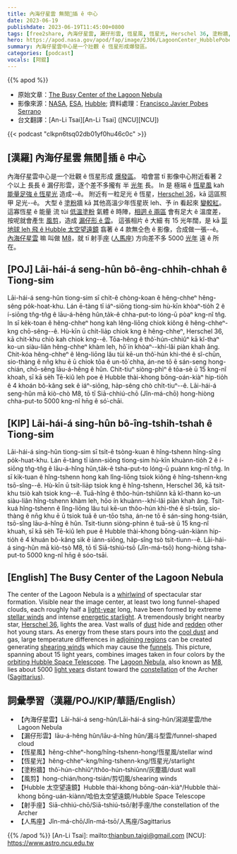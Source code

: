 ```yaml
---
title: 內海仔星雲 無閒𩑾插 ê 中心
date: 2023-06-19
publishdate: 2023-06-19T11:45:00+0800
tags: [free2share, 內海仔星雲, 漏仔形雲, 恆星風, 恆星光, Herschel 36, 塗粉牆, 風剪, Hubble 太空望遠鏡, 射手座, 人馬座]
hero: https://apod.nasa.gov/apod/fap/image/2306/LagoonCenter_HubblePobes_960.jpg
summary: 內海仔星雲中心是一个壯觀 ê 恆星形成爆發區。
categories: [podcast]
vocals: [阿錕]
---
```


{{% apod %}}

- 原始文章：[The Busy Center of the Lagoon Nebula](https://apod.nasa.gov/apod/ap230619.html)
- 影像來源：[NASA](https://www.nasa.gov/), [ESA](https://www.esa.int/), [Hubble](https://www.nasa.gov/mission_pages/hubble/main/index.html); 資料處理：[Francisco Javier Pobes Serrano](https://www.instagram.com/javierpobes/)
- 台文翻譯：[An-Li Tsai][An-Li Tsai] ([NCU][NCU])

{{< podcast "clkpn6tsq02db01yf0hu46c0c" >}}

## [漢羅] 內海仔星雲 無閒𩑾插 ê 中心
內海仔星雲中心是一个壯觀 ê 恆星形成 [爆發區][whirlwind]。
咱會當 tī 影像中心附近看著 2 个以上 長長 ê 漏仔形雲，逐个差不多攏有 半 [光年][light-year] 長。
In 是 極端 ê [恆星風][stellar winds] kah [能量足強 ê 恆星光][energetic starlight] 造成--ê。
附近有一粒足光 ê 恆星，[Herschel 36][Herschel 36]，kā 這區照甲 足光--ê。
大型 ê [塗粉][dust]牆 kā 其他高溫少年恆星崁 leh、予 ín 看起來 [變較紅][redden]。
這寡恆星 ê 能量 流 tùi [低溫塗粉][cool dust] 氣體 ê 時陣，[相迵 ê 兩區][adjoining regions] 會有足大 ê 溫度差，按呢就會產生 [風剪][shearing winds]，造成 [漏仔形 ê 雲][funnels]。
這張相片 ê 大細 有 15 光年闊，是 kā [踅地球 leh 飛 ê Hubble 太空望遠鏡][orbiting Hubble Space Telescope] 翕著 ê 4 款無仝色 ê 影像，合成做一張--ê。
[內海仔星雲][Lagoon Nebula] 嘛 叫做 [M8][M8]，就 tī 射手[座][constellation] ([人馬座][Sagittarius]) 方向差不多 5000 [光年][light years] 遠 ê 所在。

## [POJ] Lāi-hái-á seng-hûn bô-êng-chhih-chhah ê Tiong-sim
Lāi-hái-á seng-hûn tiong-sim sī chi̍t-ê chòng-koan ê hêng-chheⁿ hêng-sêng po̍k-hoat-khu.
Lán ē-tàng tī iáⁿ-siōng tiong-sim hù-kīn khòaⁿ-tio̍h 2 ê í-siōng tn̂g-tn̂g ê lāu-á-hêng hûn,ta̍k-ê chha-put-to lóng-ū pòaⁿ kng-nî tn̂g.
In sī ke̍k-toan ê hêng-chheⁿ hong kah lêng-liōng chiok kiông ê hêng-chheⁿ-kng chō-sêng--ê.
Hù-kīn ū chi̍t-lia̍p chiok kng ê hêng-chheⁿ, Herschel 36, kā chit-khu chiò kah chiok kng--ê.
Tōa-hêng ê thô͘-hún-chhiûⁿ kā kî-thaⁿ ko-un siàu-liân hêng-chheⁿ khàm leh, hō͘ ín khòaⁿ--khí-lâi piàn khah âng.
Chit-kóa hêng-chheⁿ ê lêng-liōng lâu tùi kē-un thô͘-hún khì-thé ê sî-chūn, sio-thàng ê nn̄g khu ē ū chiok tōa ê un-tō͘ chha, án-ne tō ē sán-seng hong-chián, chō-sêng lāu-á-hêng ê hûn.
Chit-tiuⁿ siòng-phìⁿ ê tōa-sè ū 15 kng-nî khoah, sī kā se̍h Tē-kiû leh poe ê Hubble thài-khong bōng-oán-kiàⁿ hip-tio̍h ê 4 khoán bô-kâng sek ê iáⁿ-siōng, ha̍p-sêng chò chi̍t-tiuⁿ--ê.
Lāi-hái-á seng-hûn mā kiò-chò M8, tō tī Siā-chhiú-chō (Jîn-má-chō) hong-hiòng chha-put-to 5000 kng-nî hn̄g ê só͘-chāi.

## [KIP] Lāi-hái-á sing-hûn bô-îng-tshih-tshah ê Tiong-sim
Lāi-hái-á sing-hûn tiong-sim sī tsi̍t-ê tsòng-kuan ê hîng-tshenn hîng-sîng po̍k-huat-khu.
Lán ē-tàng tī iánn-siōng tiong-sim hù-kīn khuànn-tio̍h 2 ê í-siōng tn̂g-tn̂g ê lāu-á-hîng hûn,ta̍k-ê tsha-put-to lóng-ū puànn kng-nî tn̂g.
In sī ki̍k-tuan ê hîng-tshenn hong kah lîng-liōng tsiok kiông ê hîng-tshenn-kng tsō-sîng--ê.
Hù-kīn ū tsi̍t-lia̍p tsiok kng ê hîng-tshenn, Herschel 36, kā tsit-khu tsiò kah tsiok kng--ê.
Tuā-hîng ê thôo-hún-tshiûnn kā kî-thann ko-un siàu-liân hîng-tshenn khàm leh, hōo ín khuànn--khí-lâi piàn khah âng.
Tsit-kuá hîng-tshenn ê lîng-liōng lâu tuì kē-un thôo-hún khì-thé ê sî-tsūn, sio-thàng ê nn̄g khu ē ū tsiok tuā ê un-tōo tsha, án-ne tō ē sán-sing hong-tsián, tsō-sîng lāu-á-hîng ê hûn.
Tsit-tiunn siòng-phìnn ê tuā-sè ū 15 kng-nî khuah, sī kā se̍h Tē-kiû leh pue ê Hubble thài-khong bōng-uán-kiànn hip-tio̍h ê 4 khuán bô-kâng sik ê iánn-siōng, ha̍p-sîng tsò tsi̍t-tiunn--ê.
Lāi-hái-á sing-hûn mā kiò-tsò M8, tō tī Siā-tshiú-tsō (Jîn-má-tsō) hong-hiòng tsha-put-to 5000 kng-nî hn̄g ê sóo-tsāi.

## [English] The Busy Center of the Lagoon Nebula
The center of the Lagoon Nebula is a [whirlwind][whirlwind] of spectacular star formation.
Visible near the image center, at least two long funnel-shaped clouds, each roughly half a [light-year][light-year] long, have been formed by extreme [stellar winds][stellar winds] and intense [energetic starlight][energetic starlight].
A tremendously bright nearby star, [Herschel 36][Herschel 36], lights the area.
Vast walls of [dust][dust] hide and [redden][redden] other hot young stars.
As energy from these stars pours into the [cool dust][cool dust] and gas, large temperature differences in [adjoining regions][adjoining regions] can be created generating [shearing winds][shearing winds] which may cause the [funnels][funnels].
This picture, spanning about 15 light years, combines images taken in four colors by the [orbiting Hubble Space Telescope][orbiting Hubble Space Telescope].
The [Lagoon Nebula][Lagoon Nebula], also known as [M8][M8], lies about 5000 [light years][light years] distant toward the [constellation][constellation] of the Archer ([Sagittarius][Sagittarius]).

## 詞彙學習（漢羅/POJ/KIP/華語/English）
- 【內海仔星雲】Lāi-hái-á seng-hûn/Lāi-hái-á sing-hûn/潟湖星雲/the Lagoon Nebula
- 【漏仔形雲】lāu-á-hêng hûn/lāu-á-hîng hûn/漏斗型雲/funnel-shaped cloud
- 【恆星風】hêng-chheⁿ-hong/hîng-tshenn-hong/恆星風/stellar wind
- 【恆星光】hêng-chheⁿ-kng/hîng-tshenn-kng/恆星光/starlight
- 【塗粉牆】thô͘-hún-chhiûⁿ/thôo-hún-tshiûnn/灰塵牆/dust wall
- 【風剪】hong-chián/hong-tsián/剪切風/shearing winds
- 【Hubble 太空望遠鏡】Hubble thài-khong bōng-oán-kiàⁿ/Hubble thài-khong bōng-uán-kiànn/哈伯太空望遠鏡/Hubble Space Telescope
- 【射手座】Siā-chhiú-chō/Siā-tshiú-tsō/射手座/the constellation of the Archer
- 【人馬座】Jîn-má-chō/Jîn-má-tsō/人馬座/Sagittarius

{{% /apod %}}
[An-Li Tsai]: mailto:thianbun.taigi@gmail.com
[NCU]: https://www.astro.ncu.edu.tw

[copyright]: https://apod.nasa.gov/apod/fap/lib/about_apod.html#srapply
[License]: https://creativecommons.org/licenses/by/2.0/

[whirlwind]:https://youtu.be/bjb7QtMEBUg?t=144
[light-year]:http://starchild.gsfc.nasa.gov/docs/StarChild/questions/question19.html
[stellar winds]:https://apod.nasa.gov/apod/ap000318.html
[energetic starlight]:https://science.nasa.gov/ems/10_ultravioletwaves
[Herschel 36]:https://ui.adsabs.harvard.edu/abs/1995ApJ...445L.153S/abstract
[dust]:https://apod.nasa.gov/apod/ap010813.html
[redden]:https://en.wikipedia.org/wiki/Interstellar_reddening
[cool dust]:https://apod.nasa.gov/apod/ap010914.html
[adjoining regions]:https://preview.redd.it/kneuqv5l7n461.jpg?auto=webp&s=2d7a7748018051ddcd76a8abbcb01b9c2dc674fa
[shearing winds]:https://en.wikipedia.org/wiki/Wind_shear
[funnels]:https://hubblesite.org/contents/media/images/1996/38/462-Image.html
[orbiting Hubble Space Telescope]:https://apod.nasa.gov/apod/ap010806.html
[Lagoon Nebula]:https://apod.nasa.gov/apod/ap181112.html
[M8]:https://en.wikipedia.org/wiki/Lagoon_Nebula
[light years]:https://www.glyphweb.com/esky/concepts/lightyear.html
[constellation]:https://spaceplace.nasa.gov/constellations/en/
[Sagittarius]:https://stardate.org/astro-guide/sagittarius-archer-0
